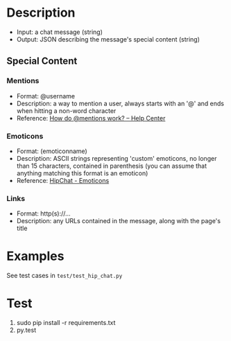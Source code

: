 # Description
* Input: a chat message (string)
* Output: JSON describing the message's special content (string)

## Special Content

### Mentions
* Format: @username
* Description: a way to mention a user, always starts with an '@' and ends when hitting a non-word character
* Reference: [How do @mentions work? – Help Center](http://help.hipchat.com/knowledgebase/articles/64429-how-do-mentions-work-)

### Emoticons
* Format: (emoticonname)
* Description: ASCII strings representing 'custom' emoticons, no longer than 15 characters, contained in parenthesis (you can assume that anything matching this format is an emoticon)
* Reference: [HipChat - Emoticons](https://www.hipchat.com/emoticons)

### Links
* Format: http(s)://...
* Description: any URLs contained in the message, along with the page's title

# Examples
See test cases in `test/test_hip_chat.py`

# Test
1. sudo pip install -r requirements.txt
2. py.test
